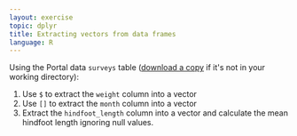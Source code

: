 ```yaml
---
layout: exercise
topic: dplyr
title: Extracting vectors from data frames
language: R
---
```


Using the Portal data `surveys` table ([download a copy](https://ndownloader.figshare.com/files/2292172) if it's not in your working directory):

1. Use `$` to extract the `weight` column into a vector
2. Use `[]` to extract the `month` column into a vector
3. Extract the `hindfoot_length` column into a vector and calculate the mean hindfoot length ignoring null values.